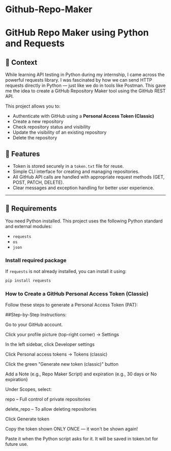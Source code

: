 # Github-Repo-Maker
# GitHub Repo Maker using Python and Requests

## 📘 Context

While learning API testing in Python during my internship, I came across the powerful requests library. I was fascinated by how we can send HTTP requests directly in Python — just like we do in tools like Postman. This gave me the idea to create a GitHub Repository Maker tool using the GitHub REST API.

This project allows you to:
- Authenticate with GitHub using a **Personal Access Token (Classic)**
- Create a new repository
- Check repository status and visibility
- Update the visibility of an existing repository
- Delete the repository

## 🚀 Features

- Token is stored securely in a `token.txt` file for reuse.
- Simple CLI interface for creating and managing repositories.
- All GitHub API calls are handled with appropriate request methods (GET, POST, PATCH, DELETE).
- Clear messages and exception handling for better user experience.

---

## 🔧 Requirements

You need Python installed. This project uses the following Python standard and external modules:

- `requests`
- `os`
- `json`

### Install required package

If `requests` is not already installed, you can install it using:

```bash
pip install requests
```

 ### How to Create a GitHub Personal Access Token (Classic)
Follow these steps to generate a Personal Access Token (PAT):

##Step-by-Step Instructions:

Go to your GitHub account.

Click your profile picture (top-right corner) → Settings

In the left sidebar, click Developer settings

Click Personal access tokens → Tokens (classic)

Click the green "Generate new token (classic)" button

Add a Note (e.g., Repo Maker Script) and expiration (e.g., 30 days or No expiration)

Under Scopes, select:

repo – Full control of private repositories

delete_repo – To allow deleting repositories

Click Generate token

Copy the token shown ONLY ONCE — it won't be shown again!

Paste it when the Python script asks for it. It will be saved in token.txt for future use.
